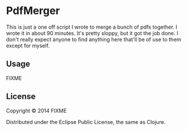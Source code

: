 # PdfMerger

This is just a one off script I wrote to merge a bunch of pdfs together. I
wrote it in about 90 minutes. It's pretty sloppy, but it got the job done. I
don't really expect anyone to find anything here that'll be of use to them
except for myself.

## Usage

FIXME

## License

Copyright © 2014 FIXME

Distributed under the Eclipse Public License, the same as Clojure.
